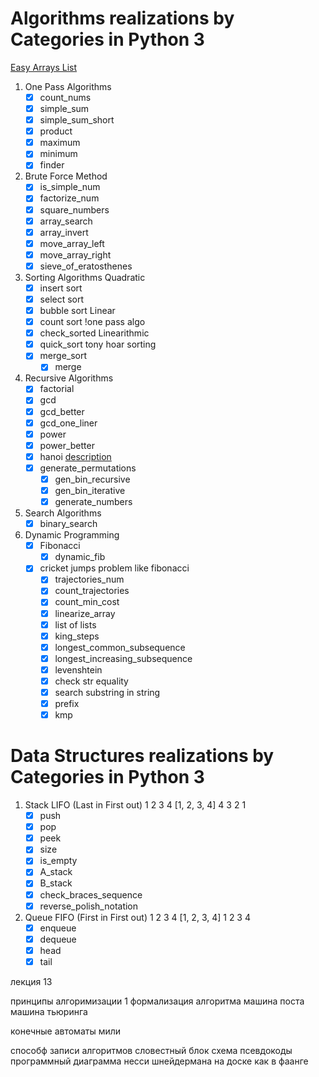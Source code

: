 # Algorithms realizations by Categories in Python 3

[Easy Arrays List](https://github.com/Avutzhan/mastering_algorithms/blob/main/docs/easy/arrays.md) 

1. One Pass Algorithms
    - [x] count_nums
    - [x] simple_sum
    - [x] simple_sum_short
    - [x] product
    - [x] maximum
    - [x] minimum
    - [x] finder

2. Brute Force Method
    - [x] is_simple_num
    - [x] factorize_num
    - [x] square_numbers
    - [x] array_search
    - [x] array_invert
    - [x] move_array_left
    - [x] move_array_right
    - [x] sieve_of_eratosthenes

3. Sorting Algorithms Quadratic
    - [x] insert sort
    - [x] select sort
    - [x] bubble sort Linear
    - [x] count sort !one pass algo
    - [x] check_sorted Linearithmic
    - [x] quick_sort tony hoar sorting
    - [x] merge_sort
        - [x] merge

4. Recursive Algorithms
    - [x] factorial
    - [x] gcd
    - [x] gcd_better
    - [x] gcd_one_liner
    - [x] power
    - [x] power_better
    - [x] hanoi [description](https://pythobyte.com/tower-of-hanoi-python-01725/)
    - [x] generate_permutations
        - [x] gen_bin_recursive
        - [x] gen_bin_iterative
        - [x] generate_numbers

5. Search Algorithms
    - [x] binary_search

6. Dynamic Programming
    - [x] Fibonacci
        - [x] dynamic_fib
    - [x] cricket jumps problem like fibonacci
        - [x] trajectories_num
        - [x] count_trajectories
        - [x] count_min_cost
        - [x] linearize_array
        - [x] list of lists
        - [x] king_steps
        - [x] longest_common_subsequence
        - [x] longest_increasing_subsequence
        - [x] levenshtein
        - [x] check str equality
        - [x] search substring in string
        - [x] prefix
        - [x] kmp
       
# Data Structures realizations by Categories in Python 3

1. Stack LIFO (Last in First out) 1 2 3 4 [1, 2, 3, 4] 4 3 2 1
    - [x] push 
    - [x] pop 
    - [x] peek 
    - [x] size 
    - [x] is_empty 
    - [x] A_stack 
    - [x] B_stack 
    - [x] check_braces_sequence
    - [x] reverse_polish_notation
2. Queue FIFO (First in First out) 1 2 3 4 [1, 2, 3, 4] 1 2 3 4
    - [x] enqueue 
    - [x] dequeue
    - [x] head
    - [x] tail
 
лекция 13

принципы алгоримизации
1 формализация алгоритма
машина поста
машина тьюринга

конечные автоматы мили

способф записи алгоритмов
словестный 
блок схема
псевдокоды
программный
диаграмма несси шнейдермана
на доске как в фаанге

